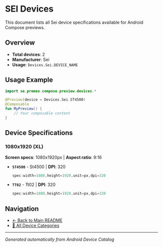 # SEI Devices

This document lists all Sei device specifications available for Android Compose previews.

## Overview

- **Total devices**: 2
- **Manufacturer**: Sei
- **Usage**: `Devices.Sei.DEVICE_NAME`

## Usage Example

```kotlin
import se.premex.compose.preview.devices.*

@Preview(device = Devices.Sei.ST4500)
@Composable
fun MyPreview() {
    // Your composable content
}
```

## Device Specifications

### 1080x1920 (XL)

**Screen specs**: 1080x1920px | **Aspect ratio**: 9:16

- **`ST4500`** - St4500 | **DPI**: 320
  ```kotlin
  spec:width=1080,height=1920,unit=px,dpi=320
  ```

- **`TT02`** - Tt02 | **DPI**: 320
  ```kotlin
  spec:width=1080,height=1920,unit=px,dpi=320
  ```

## Navigation

- [← Back to Main README](../../README.md)
- [📱 All Device Categories](../README.md)

---
*Generated automatically from Android Device Catalog*
